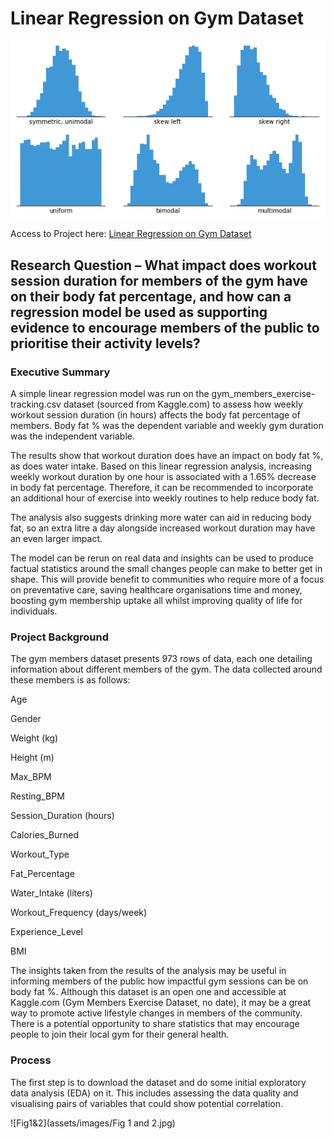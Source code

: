 # Linear Regression on Gym Dataset

![histogram](assets/images/histogram.png)

Access to Project here: [Linear Regression on Gym Dataset](https://s-m23.github.io/Portfolio/)

## Research Question – What impact does workout session duration for members of the gym have on their body fat percentage, and how can a regression model be used as supporting evidence to encourage members of the public to prioritise their activity levels?

### Executive Summary
A simple linear regression model was run on the gym_members_exercise-tracking.csv dataset (sourced from Kaggle.com) to assess how weekly workout session duration (in hours) affects the body fat percentage of members. Body fat % was the dependent variable and weekly gym duration was the independent variable. 

The results show that workout duration does have an impact on body fat %, as does water intake. Based on this linear regression analysis, increasing weekly workout duration by one hour is associated with a 1.65% decrease in body fat percentage. Therefore, it can be recommended to incorporate an additional hour of exercise into weekly routines to help reduce body fat. 

The analysis also suggests drinking more water can aid in reducing body fat, so an extra litre a day alongside increased workout duration may have an even larger impact.

The model can be rerun on real data and insights can be used to produce factual statistics around the small changes people can make to better get in shape. This will provide benefit to communities who require more of a focus on preventative care, saving healthcare organisations time and money, boosting gym membership uptake all whilst improving quality of life for individuals.

### Project Background
The gym members dataset presents 973 rows of data, each one detailing information about different members of the gym. The data collected around these members is as follows:

Age

Gender

Weight (kg)

Height (m)

Max_BPM

Resting_BPM

Session_Duration (hours)

Calories_Burned  

Workout_Type

Fat_Percentage

Water_Intake (liters)

Workout_Frequency (days/week)

Experience_Level

BMI

The insights taken from the results of the analysis may be useful in informing members of the public how impactful gym sessions can be on body fat %. Although this dataset is an open one and accessible at Kaggle.com (Gym Members Exercise Dataset, no date), it may be a great way to promote active lifestyle changes in members of the community. There is a potential opportunity to share statistics that may encourage people to join their local gym for their general health.

### Process
The first step is to download the dataset and do some initial exploratory data analysis (EDA) on it. This includes assessing the data quality and visualising pairs of variables that could show potential correlation.

![Fig1&2](assets/images/Fig 1 and 2.jpg)
